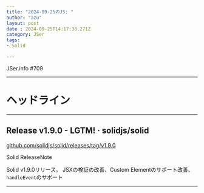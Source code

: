 ```yaml
---
title: "2024-09-25のJS: "
author: "azu"
layout: post
date : 2024-09-25T14:17:38.271Z
category: JSer
tags:
- Solid

---
```


JSer.info #709

----

<h1 class="site-genre">ヘッドライン</h1>

----

## Release v1.9.0 - LGTM! · solidjs/solid
[github.com/solidjs/solid/releases/tag/v1.9.0](https://github.com/solidjs/solid/releases/tag/v1.9.0 "Release v1.9.0 - LGTM! · solidjs/solid")
<p class="jser-tags jser-tag-icon"><span class="jser-tag">Solid</span> <span class="jser-tag">ReleaseNote</span></p>

Solid v1.9.0リリース。
JSXの検証の改善、Custom Elementのサポート改善、`handleEvent`のサポート


----
